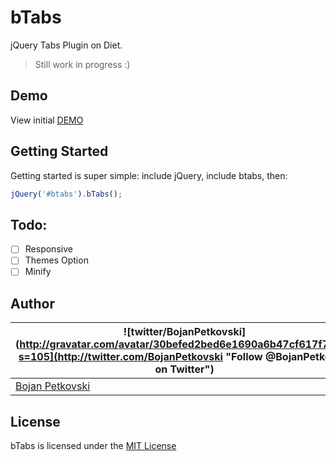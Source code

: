 bTabs
=====

jQuery Tabs Plugin on Diet.

> Still work in progress :)

## Demo
View initial [DEMO](http://object505.github.io/bTabs/)

## Getting Started
Getting started is super simple: include jQuery, include btabs, then:
```javascript
jQuery('#btabs').bTabs(); 
```

## Todo:
- [ ] Responsive
- [ ] Themes Option
- [ ] Minify

## Author
| ![twitter/BojanPetkovski](http://gravatar.com/avatar/30befed2bed6e1690a6b47cf617f7927?s=105](http://twitter.com/BojanPetkovski "Follow @BojanPetkovski on Twitter") |
|---|
| [Bojan Petkovski](http://object505.com) |

## License
bTabs is licensed under the [MIT License](http://object505.mit-license.org/)